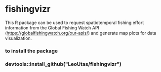 # fishingvizr
This R package can be used to request spatiotemporal fishing effort information from the Global Fishing Watch API (https://globalfishingwatch.org/our-apis/) and generate map plots for data visualization.

### to install the package
### devtools::install_github("LeoUtas/fishingvizr")
